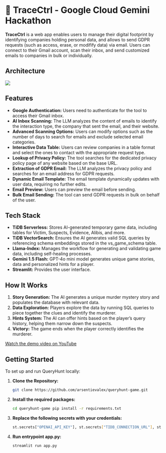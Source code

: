 # 👣 TraceCtrl - Google Cloud Gemini Hackathon

**TraceCtrl** is a web app enables users to manage their digital footprint by identifying companies holding personal data, and allows to send GDPR requests (such as access, erase, or modifify data) via email. Users can connect to their Gmail account, scan their inbox, and send customized emails to companies in bulk or individually.

## Architecture

<img src="https://i.postimg.cc/G34Zdz22/Architecture.png"/>

## Features

- **Google Authentication:** Users need to authenticate for the tool to access their Gmail inbox.
- **AI Inbox Scanning:** The LLM analyzes the content of emails to identify the interaction type, the company that sent the email, and their website.
- **Advanced Scanning Options:** Users can modify options such as the number of days to search for emails and exclude selected email categories.
- **Interactive Data Table:** Users can review companies in a table format and select the ones to contact with the appropriate request type.
- **Lookup of Privacy Policy:** The tool searches for the dedicated privacy policy page of any website based on the base URL.
- **Extraction of GDPR Email:** The LLM analyzes the privacy policy and searches for an email address for GDPR requests.
- **Dynamic Email Template:** The email template dynamically updates with user data, requiring no further edits.
- **Email Preview:** Users can preview the email before sending.
- **Bulk Email Sending:** The tool can send GDPR requests in bulk on behalf of the user.


## Tech Stack

- **TiDB Serverless:** Stores AI-generated temporary game data, including tables for Victim, Suspects, Evidence, Alibis, and more.
- **TiDB VectorSearch:** Ensures the AI generates valid SQL queries by referencing schema embeddings stored in the vs_game_schema table.
- **Llama-Index:** Manages the workflow for generating and validating game data, including self-healing processes.
- **Gemini 1.5 Flash:** GPT-4o mini model generates unique game stories, data and personalized hints for a player.
- **Streamlit:** Provides the user interface.

## How It Works

1. **Story Generation:** The AI generates a unique murder mystery story and populates the database with relevant data.
2. **Data Exploration:** Players explore the data by running SQL queries to piece together the clues and identify the murderer.
3. **Hints System:** The AI can offer hints based on the player’s query history, helping them narrow down the suspects.
4. **Victory:** The game ends when the player correctly identifies the murderer.


[Watch the demo video on YouTube](https://youtu.be/GIHCocx6UxQ)


## Getting Started

To set up and run QueryHunt locally:

1. **Clone the Repository:**
   ```bash
   git clone https://github.com/arsentievalex/queryhunt-game.git

2. **Install the required packages:**
   ```bash
   cd queryhunt-game pip install -r requirements.txt

3. **Replace the following secrets with your credentials:**
   ```bash
   st.secrets["OPENAI_API_KEY"], st.secrets["TIDB_CONNECTION_URL"], st.secrets["TIDB_USER"], st.secrets["TIDB_PASSWORD"]

4. **Run entrypoint app.py:**
   ```bash
   streamlit run app.py
